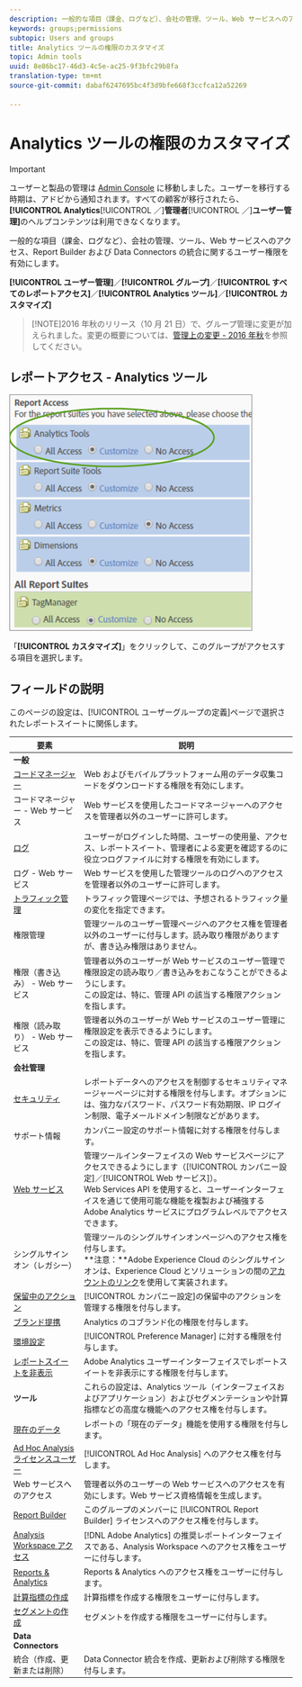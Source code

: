 ```yaml
---
description: 一般的な項目（課金、ログなど）、会社の管理、ツール、Web サービスへのアクセス、Report Builder および Data Connectors の統合に関するユーザー権限を有効にします。
keywords: groups;permissions
subtopic: Users and groups
title: Analytics ツールの権限のカスタマイズ
topic: Admin tools
uuid: 8e86bc17-46d3-4c5e-ac25-9f3bfc29b8fa
translation-type: tm+mt
source-git-commit: dabaf6247695bc4f3d9bfe668f3ccfca12a52269

---
```



# Analytics ツールの権限のカスタマイズ

>[!IMPORTANT]
>
>ユーザーと製品の管理は [Admin Console](https://helpx.adobe.com/jp/enterprise/using/admin-console.html) に移動しました。ユーザーを移行する時期は、アドビから通知されます。すべての顧客が移行されたら、**[!UICONTROL Analytics**[!UICONTROL ／]**管理者**[!UICONTROL ／]**ユーザー管理]**&#x200B;のヘルプコンテンツは利用できなくなります。

一般的な項目（課金、ログなど）、会社の管理、ツール、Web サービスへのアクセス、Report Builder および Data Connectors の統合に関するユーザー権限を有効にします。

**[!UICONTROL ユーザー管理]**／**[!UICONTROL グループ]**／**[!UICONTROL すべてのレポートアクセス]**／**[!UICONTROL Analytics ツール]**／**[!UICONTROL カスタマイズ]**

>[!NOTE]2016 年秋のリリース（10 月 21 日）で、グループ管理に変更が加えられました。変更の概要については、[管理上の変更 - 2016 年秋](/help/admin/user-management2/c-user-management/permissions-changes.md)を参照してください。

## レポートアクセス - Analytics ツール

![](assets/report-access-analytics-tools.png)

「**[!UICONTROL カスタマイズ]**」をクリックして、このグループがアクセスする項目を選択します。

## フィールドの説明

このページの設定は、[!UICONTROL ユーザーグループの定義]ページで選択されたレポートスイートに関係します。

| 要素 | 説明 |
|--- |--- |
| **一般** |  |
| [コードマネージャー](/help/admin/admin/code-manager-admin.md) | Web およびモバイルプラットフォーム用のデータ収集コードをダウンロードする権限を有効にします。 |
| コードマネージャー - Web サービス | Web サービスを使用したコードマネージャーへのアクセスを管理者以外のユーザーに許可します。 |
| [ログ](/help/admin/admin/logs.md) | ユーザーがログインした時間、ユーザーの使用量、アクセス、レポートスイート、管理者による変更を確認するのに役立つログファイルに対する権限を有効にします。 |
| ログ - Web サービス | Web サービスを使用した管理ツールのログへのアクセスを管理者以外のユーザーに許可します。 |
| [トラフィック管理](/help/admin/c-traffic-management/traffic-management.md) | トラフィック管理ページでは、予想されるトラフィック量の変化を指定できます。 |
| 権限管理 | 管理ツールのユーザー管理ページへのアクセス権を管理者以外のユーザーに付与します。読み取り権限がありますが、書き込み権限はありません。 |
| 権限（書き込み） - Web サービス | 管理者以外のユーザーが Web サービスのユーザー管理で権限設定の読み取り／書き込みをおこなうことができるようにします。<br>この設定は、特に、管理 API の該当する権限アクションを指します。 |
| 権限（読み取り） - Web サービス | 管理者以外のユーザーが Web サービスのユーザー管理に権限設定を表示できるようにします。<br>この設定は、特に、管理 API の該当する権限アクションを指します。 |
| **会社管理** |  |
| [セキュリティ](/help/admin/company/security-manager.md) | レポートデータへのアクセスを制御するセキュリティマネージャーページに対する権限を付与します。オプションには、強力なパスワード、パスワード有効期限、IP ログイン制限、電子メールドメイン制限などがあります。 |
| サポート情報 | カンパニー設定のサポート情報に対する権限を付与します。 |
| [Web サービス](/help/admin/company/web-services-admin.md) | 管理ツールインターフェイスの Web サービスページにアクセスできるようにします（[!UICONTROL カンパニー設定]／[!UICONTROL Web サービス]）。<br>Web Services API を使用すると、ユーザーインターフェイスを通じて使用可能な機能を複製および補強する Adobe Analytics サービスにプログラムレベルでアクセスできます。 |
| シングルサインオン（レガシー） | 管理ツールのシングルサインオンページへのアクセス権を付与します。<br>**注意：**Adobe Experience Cloud のシングルサインオンは、Experience Cloud とソリューションの間の[アカウントのリンク](https://marketing.adobe.com/resources/help/ja_JP/mcloud/organizations.html)を使用して実装されます。 |
| [保留中のアクション](/help/admin/company/pending-actions-admin.md) | [!UICONTROL カンパニー設定]の保留中のアクションを管理する権限を付与します。 |
| [ブランド提携](/help/admin/company/co-branding-admin.md) | Analytics のコブランド化の権限を付与します。 |
| [環境設定](/help/admin/admin/preferences-manager.md) | [!UICONTROL Preference Manager] に対する権限を付与します。 |
| [レポートスイートを非表示](/help/admin/company/c-hide-report-suites.md) | Adobe Analytics ユーザーインターフェイスでレポートスイートを非表示にする権限を付与します。 |
| **ツール** | これらの設定は、Analytics ツール（インターフェイスおよびアプリケーション）およびセグメンテーションや計算指標などの高度な機能へのアクセス権を付与します。 |
| [現在のデータ](https://marketing.adobe.com/resources/help/ja_JP/reference/data_latency.html) | レポートの「現在のデータ」機能を使用する権限を付与します。 |
| [Ad Hoc Analysis ライセンスユーザー](https://marketing.adobe.com/resources/help/ja_JP/dsc/) | [!UICONTROL Ad Hoc Analysis] へのアクセス権を付与します。 |
| Web サービスへのアクセス | 管理者以外のユーザーの Web サービスへのアクセスを有効にします。Web サービス資格情報を生成します。 |
| [Report Builder](https://marketing.adobe.com/resources/help/ja_JP/arb/setup.html) | このグループのメンバーに [!UICONTROL Report Builder] ライセンスへのアクセス権を付与します。 |
| [Analysis Workspace アクセス](https://marketing.adobe.com/resources/help/ja_JP/analytics/analysis-workspace/) | [!DNL Adobe Analytics] の推奨レポートインターフェイスである、Analysis Workspace へのアクセス権をユーザーに付与します。 |
| [Reports &amp; Analytics](https://marketing.adobe.com/resources/help/ja_JP/sc/user/) | Reports &amp; Analytics へのアクセス権をユーザーに付与します。 |
| [計算指標の作成](https://marketing.adobe.com/resources/help/ja_JP/analytics/calcmetrics/) | 計算指標を作成する権限をユーザーに付与します。 |
| [セグメントの作成](https://marketing.adobe.com/resources/help/ja_JP/analytics/segment/) | セグメントを作成する権限をユーザーに付与します。 |
| **Data Connectors** |  |
| 統合（作成、更新または削除） | Data Connector 統合を作成、更新および削除する権限を付与します。 |
